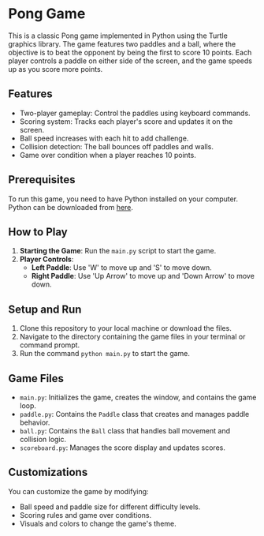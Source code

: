 # Pong Game

This is a classic Pong game implemented in Python using the Turtle graphics library. The game features two paddles and a ball, where the objective is to beat the opponent by being the first to score 10 points. Each player controls a paddle on either side of the screen, and the game speeds up as you score more points.

## Features

- Two-player gameplay: Control the paddles using keyboard commands.
- Scoring system: Tracks each player's score and updates it on the screen.
- Ball speed increases with each hit to add challenge.
- Collision detection: The ball bounces off paddles and walls.
- Game over condition when a player reaches 10 points.

## Prerequisites

To run this game, you need to have Python installed on your computer. Python can be downloaded from [here](https://www.python.org/downloads/).

## How to Play

1. **Starting the Game**: Run the `main.py` script to start the game.
2. **Player Controls**:
   - **Left Paddle**: Use 'W' to move up and 'S' to move down.
   - **Right Paddle**: Use 'Up Arrow' to move up and 'Down Arrow' to move down.

## Setup and Run

1. Clone this repository to your local machine or download the files.
2. Navigate to the directory containing the game files in your terminal or command prompt.
3. Run the command `python main.py` to start the game.

## Game Files

- `main.py`: Initializes the game, creates the window, and contains the game loop.
- `paddle.py`: Contains the `Paddle` class that creates and manages paddle behavior.
- `ball.py`: Contains the `Ball` class that handles ball movement and collision logic.
- `scoreboard.py`: Manages the score display and updates scores.

## Customizations

You can customize the game by modifying:
- Ball speed and paddle size for different difficulty levels.
- Scoring rules and game over conditions.
- Visuals and colors to change the game's theme.


